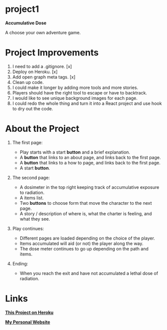 # project1

**Accumulative Dose**

A choose your own adventure game.

# Project Improvements

1. I need to add a .gitignore. [x]
2. Deploy on Heroku. [x]
3. Add open graph meta tags. [x]
4. Clean up code.
5. I could make it longer by adding more tools and more stories.
6. Players should have the right tool to escape or have to backtrack.
7. I would like to see unique background images for each page.
8. I could redo the whole thing and turn it into a React project and use hook to dry out the code.

# About the Project

1. The first page:

   - Play starts with a start **button** and a brief explanation.
   - A **button** that links to an about page, and links back to the first page.
   - A **button** that links to a how to page, and links back to the first page.
   - A start **button**.

2. The second page:

   - A dosimeter in the top right keeping track of accumulative exposure to radiation.
   - A items list.
   - Two **buttons** to choose form that move the character to the next page.
   - A story / description of where is, what the charter is feeling, and what they see.

3. Play continues:

   - Different pages are loaded depending on the choice of the player.
   - Items accumulated will aid (or not) the player along the way.
   - The dose meter continues to go up depending on the path and items.

4. Ending:
   - When you reach the exit and have not accumulated a lethal dose of radiation.

# Links

[**This Project on Heroku**](https://accumulative-dose-bd1d20d3465f.herokuapp.com/)

[**My Personal Website**](http://www.jasonhargroveart.com/)
